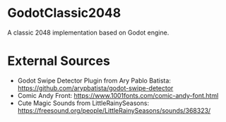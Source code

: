 # GodotClassic2048
A classic 2048 implementation based on Godot engine.

# External Sources
* Godot Swipe Detector Plugin from Ary Pablo Batista: https://github.com/arypbatista/godot-swipe-detector
* Comic Andy Front: https://www.1001fonts.com/comic-andy-font.html
* Cute Magic Sounds from LittleRainySeasons: https://freesound.org/people/LittleRainySeasons/sounds/368323/